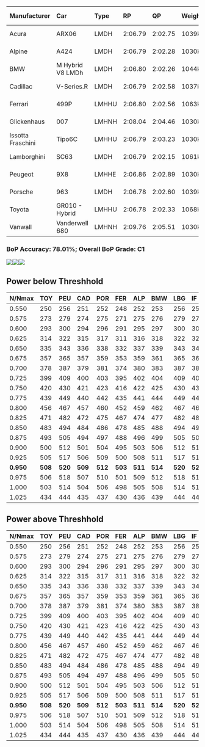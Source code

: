 |Manufacturer|Car|Type|RP|QP|Weight|Power¹|Threshhold|PINC|Power²|E/Stint|AVG Vmax|FDS|RDLC|L/Stint|BOP-Grade|ModelAccuracy|ModelPoints|Match%|
|:-|:-|:-|:-|:-|:-|:-|:-|:-|:-|:-|:-|:-|:-|:-|:-|:-|:-|:-|
|Acura|ARX06|LMDH|2:06.79|2:02.75|1039kg|511kw|210.0kph|0%|511kw|903MJ|302.23kph-318.82kph|-|1.02|25|-C2|100.00%|995|72.03%|
|Alpine|A424|LMDH|2:06.79|2:02.28|1030kg|511kw|210.0kph|0%|511kw|901MJ|303.65kph-323.45kph|-|1.03|25|~A1|81.46%|523|95.75%|
|BMW|M Hybrid V8 LMDh|LMDH|2:06.80|2:02.26|1044kg|514kw|210.0kph|0%|514kw|898MJ|299.13kph-321.77kph|-|1.02|25|-B1|98.60%|1690|86.48%|
|Cadillac|V-Series.R|LMDH|2:06.79|2:02.58|1037kg|509kw|210.0kph|0%|509kw|882MJ|297.95kph-321.28kph|-|1.02|25|-B1|98.38%|1765|87.02%|
|Ferrari|499P|LMHHU|2:06.80|2:02.56|1063kg|503kw|210.0kph|0%|503kw|886MJ|300.46kph-321.87kph|190kph|1.03|25|-A2|92.24%|2247|90.38%|
|Glickenhaus|007|LMHNH|2:08.04|2:04.46|1030kg|520kw|210.0kph|0%|520kw|913MJ|308.29kph-319.69kph|-|0.96|25|+E2|96.18%|554|50.32%|
|Issotta Fraschini|Tipo6C|LMHHU|2:06.79|2:03.23|1030kg|520kw|210.0kph|0%|520kw|917MJ|305.98kph-316.22kph|140kph|1.08|25|+A2|66.67%|96|92.67%|
|Lamborghini|SC63|LMDH|2:06.79|2:02.15|1061kg|520kw|210.0kph|0%|520kw|901MJ|300.14kph-317.56kph|-|1.03|25|-B1|96.77%|419|87.69%|
|Peugeot|9X8|LMHHE|2:06.86|2:02.89|1030kg|520kw|210.0kph|0%|520kw|910MJ|300.16kph-322.71kph|100kph|1.03|25|~A1|87.65%|1795|95.68%|
|Porsche|963|LMDH|2:06.78|2:02.60|1039kg|512kw|210.0kph|0%|512kw|894MJ|299.89kph-322.37kph|-|1.02|25|-B1|96.81%|5438|87.44%|
|Toyota|GR010 - Hybrid|LMHHU|2:06.78|2:02.33|1068kg|508kw|210.0kph|0%|508kw|901MJ|298.11kph-328.66kph|190kph|1.03|25|-A2|86.04%|1751|92.79%|
|Vanwall|Vanderwell 680|LMHNH|2:09.76|2:05.51|1030kg|520kw|210.0kph|0%|520kw|901MJ|294.24kph-315.97kph|-|1.01|25|+Ω2|91.42%|501|-2.14%|

### BoP Accuracy: 78.01%; Overall BoP Grade: C1
![](BOP/WECTEC/REFERENCETRACK/BASIC/IMG/AUTO.png)![](BOP/WECTEC/REFERENCETRACK/BASIC/IMG/AUTO_sp.png)![](BOP/WECTEC/REFERENCETRACK/BASIC/IMG/AUTO_tw.png)
## Power below Threshhold
|N/Nmax|TOY|PEU|CAD|POR|FER|ALP|BMW|LBG|IF|GLI|VAN|ACU|
|:-|:-|:-|:-|:-|:-|:-|:-|:-|:-|:-|:-|:-|
|0.550|250|256|251|252|248|252|253|256|256|256|256|252|
|0.575|273|279|274|275|271|275|276|279|279|279|279|275|
|0.600|293|300|294|296|291|295|297|300|300|300|300|295|
|0.625|314|322|315|317|311|316|318|322|322|322|322|316|
|0.650|335|343|336|338|332|337|339|343|343|343|343|337|
|0.675|357|365|357|359|353|359|361|365|365|365|365|359|
|0.700|378|387|379|381|374|380|383|387|387|387|387|380|
|0.725|399|409|400|403|395|402|404|409|409|409|409|402|
|0.750|420|430|421|423|416|422|425|430|430|430|430|422|
|0.775|439|449|440|442|435|441|444|449|449|449|449|441|
|0.800|456|467|457|460|452|459|462|467|467|467|467|459|
|0.825|471|482|472|475|467|474|477|482|482|482|482|474|
|0.850|483|494|484|486|478|485|488|494|494|494|494|485|
|0.875|493|505|494|497|488|496|499|505|505|505|505|496|
|0.900|500|512|501|504|495|503|506|512|512|512|512|503|
|0.925|505|517|506|509|500|508|511|517|517|517|517|508|
|**0.950**|**508**|**520**|**509**|**512**|**503**|**511**|**514**|**520**|**520**|**520**|**520**|**511**|
|0.975|506|518|507|510|501|509|512|518|518|518|518|509|
|1.000|503|514|504|506|498|505|508|514|514|514|514|505|
|1.025|434|444|435|437|430|436|439|444|444|444|444|436|

## Power above Threshhold
|N/Nmax|TOY|PEU|CAD|POR|FER|ALP|BMW|LBG|IF|GLI|VAN|ACU|
|:-|:-|:-|:-|:-|:-|:-|:-|:-|:-|:-|:-|:-|
|0.550|250|256|251|252|248|252|253|256|256|256|256|252|
|0.575|273|279|274|275|271|275|276|279|279|279|279|275|
|0.600|293|300|294|296|291|295|297|300|300|300|300|295|
|0.625|314|322|315|317|311|316|318|322|322|322|322|316|
|0.650|335|343|336|338|332|337|339|343|343|343|343|337|
|0.675|357|365|357|359|353|359|361|365|365|365|365|359|
|0.700|378|387|379|381|374|380|383|387|387|387|387|380|
|0.725|399|409|400|403|395|402|404|409|409|409|409|402|
|0.750|420|430|421|423|416|422|425|430|430|430|430|422|
|0.775|439|449|440|442|435|441|444|449|449|449|449|441|
|0.800|456|467|457|460|452|459|462|467|467|467|467|459|
|0.825|471|482|472|475|467|474|477|482|482|482|482|474|
|0.850|483|494|484|486|478|485|488|494|494|494|494|485|
|0.875|493|505|494|497|488|496|499|505|505|505|505|496|
|0.900|500|512|501|504|495|503|506|512|512|512|512|503|
|0.925|505|517|506|509|500|508|511|517|517|517|517|508|
|**0.950**|**508**|**520**|**509**|**512**|**503**|**511**|**514**|**520**|**520**|**520**|**520**|**511**|
|0.975|506|518|507|510|501|509|512|518|518|518|518|509|
|1.000|503|514|504|506|498|505|508|514|514|514|514|505|
|1.025|434|444|435|437|430|436|439|444|444|444|444|436|
